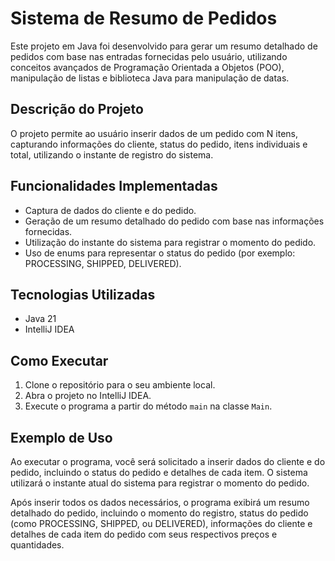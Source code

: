 # Sistema de Resumo de Pedidos

Este projeto em Java foi desenvolvido para gerar um resumo detalhado de pedidos com base nas entradas fornecidas pelo usuário, utilizando conceitos avançados de Programação Orientada a Objetos (POO), manipulação de listas e biblioteca Java para manipulação de datas.

## Descrição do Projeto

O projeto permite ao usuário inserir dados de um pedido com N itens, capturando informações do cliente, status do pedido, itens individuais e total, utilizando o instante de registro do sistema.

## Funcionalidades Implementadas

- Captura de dados do cliente e do pedido.
- Geração de um resumo detalhado do pedido com base nas informações fornecidas.
- Utilização do instante do sistema para registrar o momento do pedido.
- Uso de enums para representar o status do pedido (por exemplo: PROCESSING, SHIPPED, DELIVERED).

## Tecnologias Utilizadas

- Java 21
- IntelliJ IDEA

## Como Executar

1. Clone o repositório para o seu ambiente local.
2. Abra o projeto no IntelliJ IDEA.
3. Execute o programa a partir do método `main` na classe `Main`.

## Exemplo de Uso

Ao executar o programa, você será solicitado a inserir dados do cliente e do pedido, incluindo o status do pedido e detalhes de cada item. O sistema utilizará o instante atual do sistema para registrar o momento do pedido.

Após inserir todos os dados necessários, o programa exibirá um resumo detalhado do pedido, incluindo o momento do registro, status do pedido (como PROCESSING, SHIPPED, ou DELIVERED), informações do cliente e detalhes de cada item do pedido com seus respectivos preços e quantidades.
